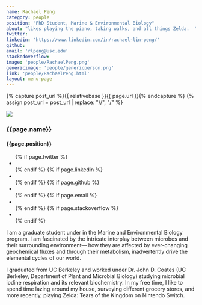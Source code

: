 ```yaml
---
name: Rachael Peng
category: people
position: "PhD Student, Marine & Environmental Biology"
about: "likes playing the piano, taking walks, and all things Zelda.  "
twitter: 
linkedin: 'https://www.linkedin.com/in/rachael-lin-peng/'
github: 
email: 'rlpeng@usc.edu'
stackedoverflow: 
image: 'people/RachaelPeng.png'
genericimage: 'people/genericperson.png'
link: 'people/RachaelPeng.html'
layout: menu-page
---
```

<!-- No need to change anything here -->
{% capture post_url %}{{ relativebase }}{{ page.url }}{% endcapture %}
{% assign post_url = post_url | replace: "//", "/" %}

<div class="small-wrapper">
  <div class="about-container">
    <section class="about-header">
      <div class="author-image-container">
        <a href='{{ post_url}} '><img src='{{ relativebase }}/assets/img/{{ page.image }}'></a>
      </div>


<h3> {{page.name}}</h3>
<h4> {{page.position}} </h4>

<section class="about-body">
          <ul class="contact-list">
          {% if page.twitter %}
            <li class="twitter"><a class="twitter" href="https://twitter.com/{{page.twitter}}" target="_blank"><i class="fa fa-twitter"></i></a></li>
          {% endif %}
          {% if page.linkedin %}
            <li class="linkedin"><a class="linkedin" href="https://in.linkedin.com/in/{{page.linkedin}}" target="_blank"><i class="fa fa-linkedin"></i></a></li>
          {% endif %}
          {% if page.github %}
            <li class="github"><a class="github" href="https://github.com/{{page.github}}" target="_blank"><i class="fa fa-github"></i></a></li>
          {% endif %}
          {% if page.email %}
            <li class="email"><a class="email" href="mailto:{{page.email}}"><i class="fa fa-envelope-o"></i></a></li>
          {% endif %}
          {% if page.stackoverflow %}
          <li class="stackoverflow"><a class="stackoverflow" href="https://stackoverflow.com/users/{{page.stackoverflow}}" target="_blank">
            <i class="fa fa-stack-overflow" aria-hidden="true"></i></a></li>
          {% endif %}
          </ul>
          </section>

<!-- Fill in details below, as many paragraphs as you'd like -->
<p>I am a graduate student under in the Marine and Environmental Biology program. I am fascinated by the intricate interplay between microbes and their surrounding environment— how they are affected by ever-changing geochemical fluxes and through their metabolism, inadvertently drive the elemental cycles of our world. </p>
<p>I graduated from UC Berkeley and worked under Dr. John D. Coates (UC Berkeley, Department of Plant and Microbial Biology) studying microbial iodine respiration and its relevant biochemistry. In my free time, I like to spend time lazing around my house, surveying different grocery stores, and more recently, playing Zelda: Tears of the Kingdom on Nintendo Switch.  </p>

<!-- No need to change anything here -->
</section>
</div>
